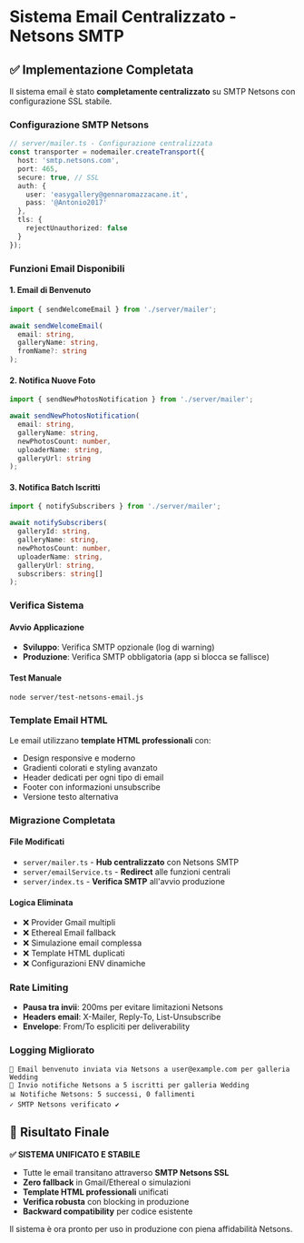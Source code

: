 # Sistema Email Centralizzato - Netsons SMTP

## ✅ Implementazione Completata

Il sistema email è stato **completamente centralizzato** su SMTP Netsons con configurazione SSL stabile.

### Configurazione SMTP Netsons

```typescript
// server/mailer.ts - Configurazione centralizzata
const transporter = nodemailer.createTransport({
  host: 'smtp.netsons.com',
  port: 465,
  secure: true, // SSL
  auth: {
    user: 'easygallery@gennaromazzacane.it',
    pass: '@Antonio2017'
  },
  tls: {
    rejectUnauthorized: false
  }
});
```

### Funzioni Email Disponibili

#### 1. Email di Benvenuto
```typescript
import { sendWelcomeEmail } from './server/mailer';

await sendWelcomeEmail(
  email: string,
  galleryName: string,
  fromName?: string
);
```

#### 2. Notifica Nuove Foto
```typescript
import { sendNewPhotosNotification } from './server/mailer';

await sendNewPhotosNotification(
  email: string,
  galleryName: string,
  newPhotosCount: number,
  uploaderName: string,
  galleryUrl: string
);
```

#### 3. Notifica Batch Iscritti
```typescript
import { notifySubscribers } from './server/mailer';

await notifySubscribers(
  galleryId: string,
  galleryName: string,
  newPhotosCount: number,
  uploaderName: string,
  galleryUrl: string,
  subscribers: string[]
);
```

### Verifica Sistema

#### Avvio Applicazione
- **Sviluppo**: Verifica SMTP opzionale (log di warning)
- **Produzione**: Verifica SMTP obbligatoria (app si blocca se fallisce)

#### Test Manuale
```bash
node server/test-netsons-email.js
```

### Template Email HTML

Le email utilizzano **template HTML professionali** con:
- Design responsive e moderno
- Gradienti colorati e styling avanzato
- Header dedicati per ogni tipo di email
- Footer con informazioni unsubscribe
- Versione testo alternativa

### Migrazione Completata

#### File Modificati
- `server/mailer.ts` - **Hub centralizzato** con Netsons SMTP
- `server/emailService.ts` - **Redirect** alle funzioni centrali
- `server/index.ts` - **Verifica SMTP** all'avvio produzione

#### Logica Eliminata
- ❌ Provider Gmail multipli
- ❌ Ethereal Email fallback
- ❌ Simulazione email complessa
- ❌ Template HTML duplicati
- ❌ Configurazioni ENV dinamiche

### Rate Limiting

- **Pausa tra invii**: 200ms per evitare limitazioni Netsons
- **Headers email**: X-Mailer, Reply-To, List-Unsubscribe
- **Envelope**: From/To espliciti per deliverability

### Logging Migliorato

```
📧 Email benvenuto inviata via Netsons a user@example.com per galleria Wedding
📧 Invio notifiche Netsons a 5 iscritti per galleria Wedding
📊 Notifiche Netsons: 5 successi, 0 fallimenti
✓ SMTP Netsons verificato ✔
```

## 🎯 Risultato Finale

**✅ SISTEMA UNIFICATO E STABILE**

- Tutte le email transitano attraverso **SMTP Netsons SSL**
- **Zero fallback** in Gmail/Ethereal o simulazioni
- **Template HTML professionali** unificati
- **Verifica robusta** con blocking in produzione
- **Backward compatibility** per codice esistente

Il sistema è ora pronto per uso in produzione con piena affidabilità Netsons.